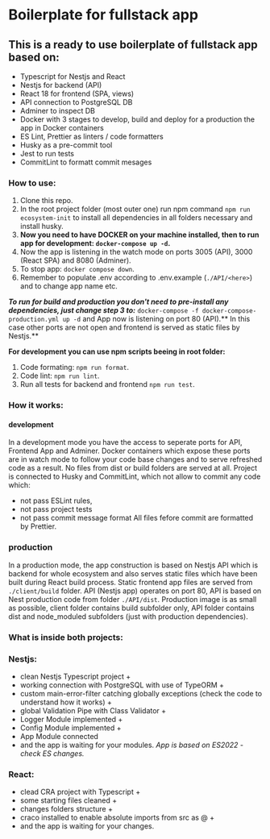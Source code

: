# Boilerplate for fullstack app

## This is a ready to use boilerplate of fullstack app based on:
- Typescript for Nestjs and React
- Nestjs for backend (API)
- React 18 for frontend (SPA, views)
- API connection to PostgreSQL DB
- Adminer to inspect DB
- Docker with 3 stages to develop, build and deploy for a production the app in Docker containers
- ES Lint, Prettier as linters / code formatters
- Husky as a pre-commit tool
- Jest to run tests
- CommitLint to formatt commit mesages

### How to use:
1. Clone this repo.
2. In the root project folder (most outer one) run npm command ```npm run ecosystem-init``` to install all dependencies in all folders necessary and install husky.
3. **Now you need to have DOCKER on your machine installed, then to run app for development: ```docker-compose up -d```.**
4. Now the app is listening in the watch mode on ports 3005 (API), 3000 (React SPA) and 8080 (Adminer).
5. To stop app: ```docker compose down```.
6. Remember to populate .env according to .env.example (```./API/<here>```) and to change app name etc.

***To run for build and production you don't need to pre-install any dependencies, just change step 3 to:***
```docker-compose -f docker-compose-production.yml up -d```
and App now is listening on port 80 (API).** In this case other ports are not open and frontend is served as static files by Nestjs.**

**For development you can use npm scripts beeing in root folder:**
1. Code formating: ```npm run format```.
2. Code lint: ```npm run lint```.
3. Run all tests for backend and frontend ```npm run test```.

### How it works:
#### development
In a development mode you have the access to seperate ports for API, Frontend App and Adminer. Docker containers which expose these ports are in watch mode to follow your code base changes and to serve refreshed code as a result. No files from dist or build folders are served at all.
Project is connected to Husky and CommitLint, which not allow to commit any code which:
- not pass ESLint rules,
- not pass project tests
- not pass commit message format
All files fefore commit are formatted by Prettier.

### production
In a production mode, the app construction is based on Nestjs API which is backend for whole ecosystem and also serves static files which have been built during React build process. Static frontend app files are served from ```./client/build``` folder. API (Nestjs app) operates on port 80, API is based on Nest production code from folder ```./API/dist```.  Production image is as small as possible, client folder contains build subfolder only, API folder contains dist and node_moduled subfolders (just with production dependencies).

### What is inside both projects:
### Nestjs:
- clean Nestjs Typescript project +
- working connection with PostgreSQL with use of TypeORM +
- custom main-error-filter catching globally exceptions (check the code to understand how it works) +
- global Validation Pipe with Class Validator +
- Logger Module implemented +
- Config Module implemented +
- App Module connected
- and the app is waiting for your modules.
*App is based on ES2022 - check ES changes.*

### React:
- clead CRA project with Typescript +
- some starting files cleaned +
- changes folders structure +
- craco installed to enable absolute imports from src as @ +
- and the app is waiting for your changes.

